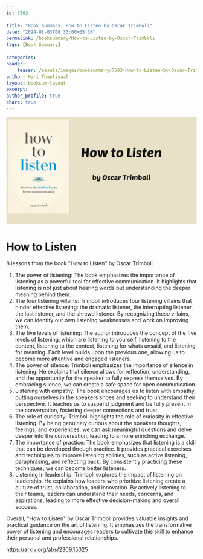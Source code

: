 ```yaml
---                            
id: 7503                            
                          
title: "Book Summary: How to Listen by Oscar Trimboli"                      
date: "2024-01-03T08:33:00+05:30"                            
permalink: /booksummary/How-to-Listen-by-Oscar-Trimboli                      
tags: [Book Summary]                     
                            
categories:                            
header:                            
    teaser: /assets/images/booksummary/7503-How-to-Listen-by-Oscar-Trimboli.jpg                         
author: Hari Thapliyaal                            
layout: booksum-layout                            
excerpt:                            
author_profile: true                            
share: true                            
---                            
```

                            
![How to Listen by Oscar Trimboli](/assets/images/booksummary/7503-How-to-Listen-by-Oscar-Trimboli.jpg)                                 
   
# How to Listen

8 lessons from the book "How to Listen" by Oscar Trimboli.

1. The power of listening: The book emphasizes the importance of listening as a powerful tool for effective communication. It highlights that listening is not just about hearing words but understanding the deeper meaning behind them.
2. The four listening villains: Trimboli introduces four listening villains that hinder effective listening: the dramatic listener, the interrupting listener, the lost listener, and the shrewd listener. By recognizing these villains, we can identify our own listening weaknesses and work on improving them.
3. The five levels of listening: The author introduces the concept of the five levels of listening, which are listening to yourself, listening to the content, listening to the context, listening for whats unsaid, and listening for meaning. Each level builds upon the previous one, allowing us to become more attentive and engaged listeners.
4. The power of silence: Trimboli emphasizes the importance of silence in listening. He explains that silence allows for reflection, understanding, and the opportunity for the speaker to fully express themselves. By embracing silence, we can create a safe space for open communication.
5. Listening with empathy: The book encourages us to listen with empathy, putting ourselves in the speakers shoes and seeking to understand their perspective. It teaches us to suspend judgment and be fully present in the conversation, fostering deeper connections and trust.
6. The role of curiosity:  Trimboli highlights the role of curiosity in effective listening. By being genuinely curious about the speakers thoughts, feelings, and experiences, we can ask meaningful questions and delve deeper into the conversation, leading to a more enriching exchange.
7. The importance of practice:  The book emphasizes that listening is a skill that can be developed through practice. It provides practical exercises and techniques to improve listening abilities, such as active listening, paraphrasing, and reflecting back. By consistently practicing these techniques, we can become better listeners.
8. Listening in leadership:  Trimboli explores the impact of listening on leadership. He explains how leaders who prioritize listening create a culture of trust, collaboration, and innovation. By actively listening to their teams, leaders can understand their needs, concerns, and aspirations, leading to more effective decision-making and overall success.

Overall, "How to Listen" by Oscar Trimboli provides valuable insights and practical guidance on the art of listening. It emphasizes the transformative power of listening and encourages readers to cultivate this skill to enhance their personal and professional relationships.

https://arxiv.org/abs/2309.15025